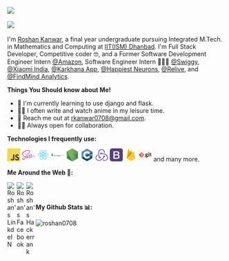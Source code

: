 <img src="https://media.giphy.com/media/26xBwdIuRJiAIqHwA/giphy.gif" width="100px" > <br/>

![](https://visitor-badge.glitch.me/badge?page_id=roshan0708.roshan0708) <br/>

I'm [Roshan Kanwar](https://roshan0708.github.io/portfolio_v2/), a final year undergraduate pursuing Integrated M.Tech. in Mathematics and Computing at [IIT(ISM) Dhanbad](https://www.iitism.ac.in/). I'm Full Stack Developer, Competitive coder 🤓, and a Former Software Development Engineer Intern [@Amazon](https://www.amazon.in/), Software Engineer Intern 👨🏻‍💻 [@Swiggy](https://www.swiggy.com/), [@Xiaomi India](https://www.mi.com/in/), [@Karkhana App](https://www.karkhana.app/), [@Happiest Neurons](https://happiestneurons.com/), [@Relive](https://www.relive.work/), and [@FindMind Analytics](https://www.findmind.in/).


**Things You Should know about Me!**

- 📖 I'm currently learning to use django and flask.
- ✍🏻 I often write and watch anime in my leisure time.
- 📧 Reach me out at rkanwar0708@gmail.com.
- 🤝🏻 Always open for collaboration.


**Technologies I frequently use:**

<code><img height="30" src="https://raw.githubusercontent.com/github/explore/80688e429a7d4ef2fca1e82350fe8e3517d3494d/topics/javascript/javascript.png"></code>
<code><img height="30" src="https://raw.githubusercontent.com/github/explore/80688e429a7d4ef2fca1e82350fe8e3517d3494d/topics/sass/sass.png"></code>
<code><img height="30" src="https://raw.githubusercontent.com/github/explore/80688e429a7d4ef2fca1e82350fe8e3517d3494d/topics/react/react.png"></code>
<code><img height="30" src="https://raw.githubusercontent.com/github/explore/5c058a388828bb5fde0bcafd4bc867b5bb3f26f3/topics/mongodb/mongodb.png"></code>
<code><img height="30" src="https://raw.githubusercontent.com/github/explore/80688e429a7d4ef2fca1e82350fe8e3517d3494d/topics/nodejs/nodejs.png"></code>
<code><img height="30" src="https://raw.githubusercontent.com/github/explore/80688e429a7d4ef2fca1e82350fe8e3517d3494d/topics/cpp/cpp.png"></code>
<code><img height="30" src="https://raw.githubusercontent.com/github/explore/80688e429a7d4ef2fca1e82350fe8e3517d3494d/topics/redux/redux.png"></code>
<code><img height="30" src="https://raw.githubusercontent.com/github/explore/80688e429a7d4ef2fca1e82350fe8e3517d3494d/topics/bootstrap/bootstrap.png"></code>
<code><img height="30" src="https://raw.githubusercontent.com/github/explore/80688e429a7d4ef2fca1e82350fe8e3517d3494d/topics/firebase/firebase.png"></code>
<code><img height="30" src="https://raw.githubusercontent.com/github/explore/80688e429a7d4ef2fca1e82350fe8e3517d3494d/topics/git/git.png"></code> and many more.


**Me Around the Web 📱:**

<a href="https://www.linkedin.com/in/roshan0708/">
  <img align="left" alt="Roshan's LinkdeIN" width="22px" src="https://cdn.jsdelivr.net/npm/simple-icons@v3/icons/linkedin.svg" />
</a>
<a href="https://www.facebook.com/roshan.kanwar.9">
  <img align="left" alt="Roshan's Facebook" width="22px" src="https://cdn.jsdelivr.net/npm/simple-icons@v3/icons/facebook.svg" />
</a>
<a href="https://www.hackerrank.com/roshan_0708">
  <img align="left" alt="Roshan's Hackerrank" width="22px" src="https://cdn.jsdelivr.net/npm/simple-icons@v3/icons/hackerrank.svg" />
</a>
<br/>
<br/>

**My Github Stats 📊:**
<p align="left"> <img src="https://github-readme-stats.vercel.app/api?username=roshan0708&show_icons=true&theme=gotham" alt="roshan0708" />




